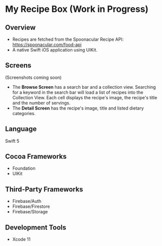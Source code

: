# My Recipe Box (Work in Progress)

## Overview
- Recipes are fetched from the Spoonacular Recipe API: https://spoonacular.com/food-api
- A native Swift iOS application using UIKit.

## Screens
(Screenshots coming soon)

- The **Browse Screen** has a search bar and a collection view. Searching for a keyword in the search bar will load a list of recipes into the Collection View. Each cell displays the recipe's image, the recipe's title and the number of servings.
- The **Detail Screen** has the recipe's image, title and listed dietary categories. 

## Language
Swift 5

## Cocoa Frameworks
- Foundation
- UIKit

## Third-Party Frameworks
- Firebase/Auth
- Firebase/Firestore
- Firebase/Storage

## Development Tools
- Xcode 11
